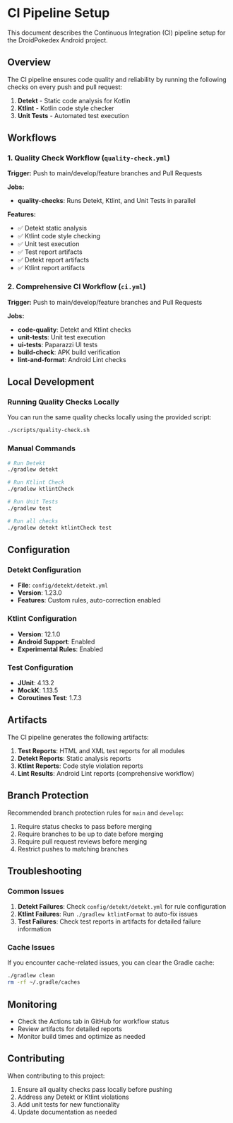 # CI Pipeline Setup

This document describes the Continuous Integration (CI) pipeline setup for the DroidPokedex Android project.

## Overview

The CI pipeline ensures code quality and reliability by running the following checks on every push and pull request:

1. **Detekt** - Static code analysis for Kotlin
2. **Ktlint** - Kotlin code style checker
3. **Unit Tests** - Automated test execution

## Workflows

### 1. Quality Check Workflow (`quality-check.yml`)

**Trigger:** Push to main/develop/feature branches and Pull Requests

**Jobs:**

- **quality-checks**: Runs Detekt, Ktlint, and Unit Tests in parallel

**Features:**

- ✅ Detekt static analysis
- ✅ Ktlint code style checking
- ✅ Unit test execution
- ✅ Test report artifacts
- ✅ Detekt report artifacts
- ✅ Ktlint report artifacts

### 2. Comprehensive CI Workflow (`ci.yml`)

**Trigger:** Push to main/develop/feature branches and Pull Requests

**Jobs:**

- **code-quality**: Detekt and Ktlint checks
- **unit-tests**: Unit test execution
- **ui-tests**: Paparazzi UI tests
- **build-check**: APK build verification
- **lint-and-format**: Android Lint checks

## Local Development

### Running Quality Checks Locally

You can run the same quality checks locally using the provided script:

```bash
./scripts/quality-check.sh
```

### Manual Commands

```bash
# Run Detekt
./gradlew detekt

# Run Ktlint Check
./gradlew ktlintCheck

# Run Unit Tests
./gradlew test

# Run all checks
./gradlew detekt ktlintCheck test
```

## Configuration

### Detekt Configuration

- **File**: `config/detekt/detekt.yml`
- **Version**: 1.23.0
- **Features**: Custom rules, auto-correction enabled

### Ktlint Configuration

- **Version**: 12.1.0
- **Android Support**: Enabled
- **Experimental Rules**: Enabled

### Test Configuration

- **JUnit**: 4.13.2
- **MockK**: 1.13.5
- **Coroutines Test**: 1.7.3

## Artifacts

The CI pipeline generates the following artifacts:

1. **Test Reports**: HTML and XML test reports for all modules
2. **Detekt Reports**: Static analysis reports
3. **Ktlint Reports**: Code style violation reports
4. **Lint Results**: Android Lint reports (comprehensive workflow)

## Branch Protection

Recommended branch protection rules for `main` and `develop`:

1. Require status checks to pass before merging
2. Require branches to be up to date before merging
3. Require pull request reviews before merging
4. Restrict pushes to matching branches

## Troubleshooting

### Common Issues

1. **Detekt Failures**: Check `config/detekt/detekt.yml` for rule configuration
2. **Ktlint Failures**: Run `./gradlew ktlintFormat` to auto-fix issues
3. **Test Failures**: Check test reports in artifacts for detailed failure information

### Cache Issues

If you encounter cache-related issues, you can clear the Gradle cache:

```bash
./gradlew clean
rm -rf ~/.gradle/caches
```

## Monitoring

- Check the Actions tab in GitHub for workflow status
- Review artifacts for detailed reports
- Monitor build times and optimize as needed

## Contributing

When contributing to this project:

1. Ensure all quality checks pass locally before pushing
2. Address any Detekt or Ktlint violations
3. Add unit tests for new functionality
4. Update documentation as needed

